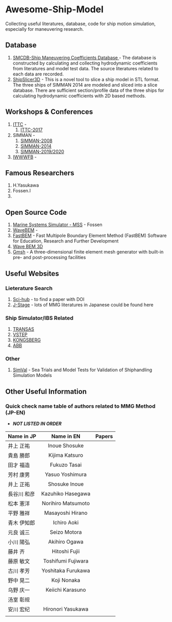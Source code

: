 # Awesome-Ship-Model
Collecting useful literatures, database, code for ship motion simulation, especially for maneuvering research.

## Database
1. [SMCDB-Ship Maneuvering Coefficients Database ](https://github.com/JingQF/SMCDB-Ship-Maneuvering-Coefficients-Database) - The database is constructed by calculating and collecting hydrodynamic coefficients from literatures and model test data. The source literatures related to each data are recorded.
2. [ShipSlicer3D](https://github.com/JingQF/ShipSlicer3D) - This is a novel tool to slice a ship model in STL format. The three ships of SIMMAN 2014 are modeled and sliced into a slice database. There are sufficient section/profile data of the three ships for calculating hydrodynamic coefficients with 2D based methods.

## Workshops & Conferences
1. [ITTC](https://ittc.info/) - 
    1. [ITTC-2017](http://www.ittc2017.com/)
2. SIMMAN - 
    1. [SIMMAN-2008](http://www.simman2008.dk/)
    2. [SIMMAN-2014](https://simman2014.dk/)
    3. [SIMMAN-2019/2020](http://www.simman2019.kr/)
3. [IWWWFB](http://www.iwwwfb.org/Workshops/34.htm) - 
  
## Famous Researchers 
1. H.Yasukawa
2. Fossen.I
3. 


## Open Source Code
1. [Marine Systems Simulator - MSS](http://www.marinecontrol.org/) - Fossen
2. [WaveBEM](https://mathlab.sissa.it/wavebem) - 
3. [FastBEM](http://yijunliu.com/Software/) -  Fast Multipole Boundary Element Method (FastBEM) Software for Education, Research and Further Development
4. [Wave BEM 3D](http://user.math.uzh.ch/s0670016/wavebem3/)
5. [Gmsh](http://www.gmsh.info/) - A three-dimensional finite element mesh generator with built-in pre- and post-processing facilities


## Useful Websites
  ### Lieterature Search
  1. [Sci-hub](https://sci-hub.tw/) - to find a paper with DOI 
  2. [J-Stage](https://www.jstage.jst.go.jp/) - lots of MMG literatures in Japanese could be found here
  ### Ship Simulator/IBS Related
  1. [TRANSAS](https://www.transas.com/)
  2. [VSTEP](https://www.vstepsimulation.com/)
  3. [KONGSBERG](https://www.kongsberg.com/digital/products/maritime-simulation/)
  4. [ABB](https://new.abb.com/marine/systems-and-solutions/automation-and-marinesoftware/advisory)
  ### Other
  1. [SimVal](https://www.sintef.no/projectweb/simval) - Sea Trials and Model Tests for Validation of Shiphandling Simulation Models

## Other Useful Information
### Quick check name table of authors related to MMG Method (JP-EN) 
+ ***NOT LISTED IN ORDER***  

| Name in JP      | Name in EN     | Papers     |
| ---------- | :-----------:  | :-----------: |
| 井上 正祐   | Inoue Shosuke   |      |
| 貴島 勝郎   | Kijima Katsuro  |      |
| 田才 福造   | Fukuzo Tasai    |      |
| 芳村 康男   | Yasuo Yoshimura |      |
| 井上 正祐   | Shosuke Inoue   |      |
| 長谷川 和彦 | Kazuhiko Hasegawa  |      |
| 松本 憲洋   | Norihiro Matsumoto |      |
| 平野 雅祥   | Masayoshi Hirano   |      |
| 青木 伊知郎 | Ichiro Aoki     |      |
| 元良 诚三   | Seizo Motora    |      |
| 小川 陽弘   | Akihiro Ogawa   |      |
| 藤井 齐     | Hitoshi Fujii   |      |
| 藤原 敏文   | Toshifumi Fujiwara |      |
| 古川 孝芳   | Yoshitaka Furukawa |      |
| 野中 晃二   | Koji Nonaka     |      |
| 乌野 庆一   | Keiichi Karasuno   |      |
| 汤室 彰规   |      |      |
| 安川 宏纪   | Hironori Yasukawa  |      |
|    |      |      |


